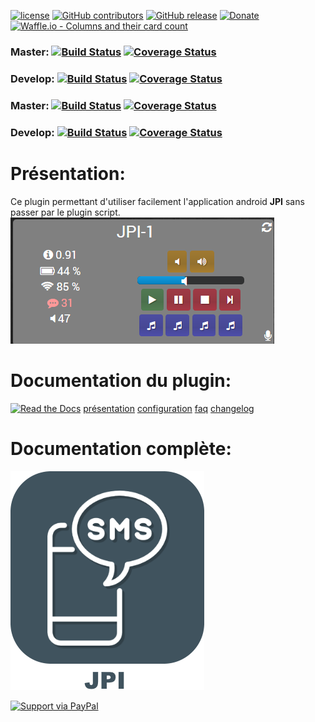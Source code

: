 [![license](https://img.shields.io/github/license/Jeedom-Plugins-Extra/plugin-jpi.svg)](./LICENSE) [![GitHub contributors](https://img.shields.io/github/contributors/Jeedom-Plugins-Extra/plugin-jpi.svg)](../../graphs/contributors) [![GitHub release](https://img.shields.io/github/release/Jeedom-Plugins-Extra/plugin-jpi.svg)](../../releases) [![Donate](https://img.shields.io/badge/Donate-PayPal-green.svg)](https://www.paypal.me/jmz84) [![Waffle.io - Columns and their card count](https://badge.waffle.io/Jeedom-Plugins-Extra/plugin-jpi.svg?columns=all)](https://waffle.io/Jeedom-Plugins-Extra/plugin-jpi)

### Master: [![Build Status](https://travis-ci.org/Jeedom-Plugins-Extra/plugin-jpi.svg?branch=master)](https://travis-ci.org/Jeedom-Plugins-Extra/plugin-jpi)  [![Coverage Status](https://coveralls.io/repos/github/Jeedom-Plugins-Extra/plugin-jpi/badge.svg?branch=master)](https://coveralls.io/github/Jeedom-Plugins-Extra/plugin-jpi?branch=master)

### Develop: [![Build Status](https://travis-ci.org/Jeedom-Plugins-Extra/plugin-jpi.svg?branch=Develop)](https://travis-ci.org/Jeedom-Plugins-Extra/plugin-jpi)  [![Coverage Status](https://coveralls.io/repos/github/Jeedom-Plugins-Extra/plugin-jpi/badge.svg?branch=Develop)](https://coveralls.io/github/Jeedom-Plugins-Extra/plugin-jpi?branch=Develop)


### Master: [![Build Status](https://travis-ci.org/Jeedom-Plugins-Extra/plugin-jpi.svg?branch=master)](https://travis-ci.org/Jeedom-Plugins-Extra/plugin-jpi)  [![Coverage Status](https://coveralls.io/repos/github/Jeedom-Plugins-Extra/plugin-jpi/badge.svg?branch=master)](https://coveralls.io/github/Jeedom-Plugins-Extra/plugin-jpi?branch=master)

### Develop: [![Build Status](https://travis-ci.org/Jeedom-Plugins-Extra/plugin-jpi.svg?branch=develop)](https://travis-ci.org/Jeedom-Plugins-Extra/plugin-jpi)  [![Coverage Status](https://coveralls.io/repos/github/Jeedom-Plugins-Extra/plugin-jpi/badge.svg?branch=develop)](https://coveralls.io/github/Jeedom-Plugins-Extra/plugin-jpi?branch=develop)

# Présentation:

Ce plugin permettant d'utiliser facilement l'application android **JPI** sans passer par le plugin script.
[![Read the Docs](docs/images/widget.png)](docs/images/widget.png)

# Documentation du plugin:
[![Read the Docs](https://img.shields.io/readthedocs/pip.svg)](docs/fr_FR/presentation.md)
[présentation](docs/fr_FR/presentation.md) [configuration](docs/fr_FR/configuration.md) [faq](docs/fr_FR/faq.md) [changelog](docs/fr_FR/changelog.md)

# Documentation complète:

[![Read the Docs](plugin_info/JPI_icon.png)](https://jeedom-plugins-extra.github.io/plugin-jpi)


[![Support via PayPal](https://cdn.rawgit.com/twolfson/paypal-github-button/1.0.0/dist/button.svg)](https://www.paypal.me/jmz84/)
